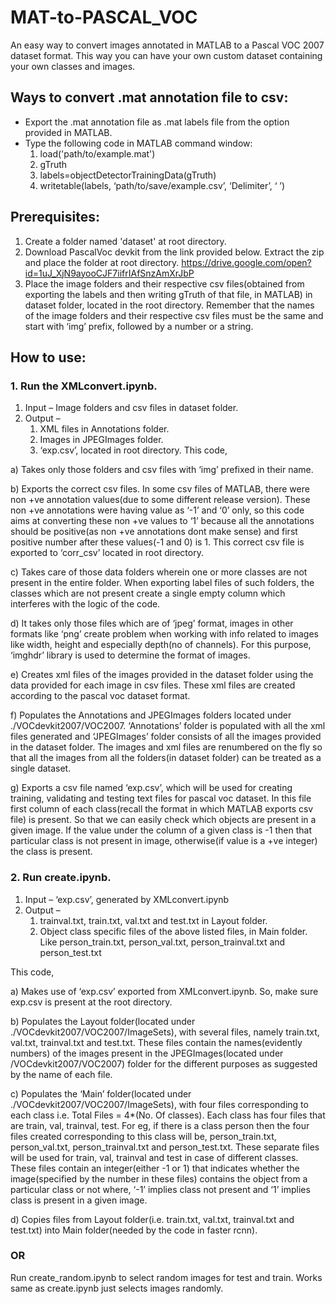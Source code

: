 # MAT-to-PASCAL_VOC
An easy way to convert images annotated in MATLAB to a Pascal VOC 2007 dataset format. This way you can have your own custom dataset containing your own classes and images.

## Ways to convert .mat annotation file to csv:
- Export the .mat annotation file as .mat labels file from the option provided in MATLAB.
- Type the following code in MATLAB command window:
  1. load('path/to/example.mat')
  2. gTruth
  3. labels=objectDetectorTrainingData(gTruth)
  4. writetable(labels, ‘path/to/save/example.csv’, ‘Delimiter’, ‘ ’)

## Prerequisites:
1. Create a folder named 'dataset' at root directory.
2. Download PascalVoc devkit from the link provided below. Extract the zip and place the folder at root directory.
   https://drive.google.com/open?id=1uJ_XjN9ayooCJF7iifrIAfSnzAmXrJbP
3. Place the image folders and their respective csv files(obtained from exporting the labels and then writing gTruth of that file, in MATLAB) in dataset folder, located in the root directory. Remember that the names of the image folders and their respective csv files must be the same and start with ‘img’ prefix, followed by a number or a string.

## How to use:
### 1. Run the XMLconvert.ipynb.

1. Input – Image folders and csv files in dataset folder.
2. Output – 
	1. XML files in Annotations folder.  
	2. Images in JPEGImages folder.
	3. ‘exp.csv’, located in root directory.
This code,
	
  a) Takes only those folders and csv files with ‘img’ prefixed in their name.
	
  b) Exports the correct csv files. In some csv files of MATLAB, there were non +ve annotation values(due to some different release version). These non +ve annotations were having value as ‘-1’ and ‘0’ only, so this code aims at converting these non +ve values to ‘1’ because all the annotations should be positive(as non +ve annotations dont make sense) and	first positive number after these values(-1 and 0) is 1. This correct csv file is exported to ‘corr_csv’ located in root directory.
	
  c) Takes care of those data folders wherein one or more classes are not present in the entire folder. When exporting label files of such folders, the classes which are not present create a single empty column which interferes with the logic of the code.
	
  d) It takes only those files which are of ‘jpeg’ format, images in other formats like ‘png’ create problem when working with info related to images like width, height and especially depth(no of channels). For this purpose, ‘imghdr’ library is used to determine the format of images.
		
  e) Creates xml files of the images provided in the dataset folder using the data provided for each image in csv files. These xml files are created according to the pascal voc dataset format.
	
  f) Populates the Annotations and JPEGImages folders located under ./VOCdevkit2007/VOC2007. ‘Annotations’ folder is populated with all the xml files generated and ‘JPEGImages’ folder consists of all the images provided in the dataset folder. The images and xml files are renumbered on the fly so that all the images from all the folders(in dataset folder) can be treated as a single dataset. 
	
  g) Exports a csv file named ‘exp.csv’, which will be used for creating training, validating and testing text files for pascal voc dataset. In this file first column of each class(recall the format in which MATLAB exports csv file) is present. So that we can easily check which objects are present in a given image. If the value under the column of a given class is -1 then that particular class is not present in image, otherwise(if value is a +ve integer) the class is present.

### 2. Run create.ipynb.

1. Input – ‘exp.csv’, generated by XMLconvert.ipynb
2. Output – 
	1. trainval.txt, train.txt, val.txt and test.txt in Layout folder.
	2. Object class specific files of the above listed files, in Main folder. Like person_train.txt, person_val.txt, person_trainval.txt and person_test.txt
 
This code,
	
  a) Makes use of ‘exp.csv’ exported from XMLconvert.ipynb. So, make sure exp.csv is present at the root directory.
	
  b) Populates the Layout folder(located under ./VOCdevkit2007/VOC2007/ImageSets), with several files, namely train.txt, 	val.txt, trainval.txt and test.txt. These files contain the names(evidently numbers) of the images present in the JPEGImages(located under /VOCdevkit2007/VOC2007) folder for the different purposes as suggested by the name of each file.
	
  c) Populates the ‘Main’ folder(located under ./VOCdevkit2007/VOC2007/ImageSets), with four files corresponding to each class i.e. Total Files = 4*(No. Of classes). Each class 	has four files that are train, val, trainval, test. For eg, if there is a class person then the four files created corresponding to this class will be, person_train.txt, person_val.txt, person_trainval.txt and person_test.txt. These separate files will be used for train, val, trainval and test in case of different classes. 
	These files contain an integer(either -1 or 1) that indicates whether the image(specified by the number in these files) contains the object from a particular class or not where, ‘-1’ implies class not present and ‘1’ implies class is present in a given image.
	
  d) Copies files from Layout folder(i.e. train.txt, val.txt, trainval.txt and test.txt) into Main folder(needed by the code in faster rcnn).

### OR

  Run create_random.ipynb to select random images for test and train. Works same as create.ipynb just selects images randomly.
